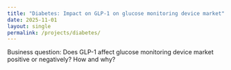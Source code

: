 ```yaml
---
title: "Diabetes: Impact on GLP-1 on glucose monitoring device market"
date: 2025-11-01
layout: single
permalink: /projects/diabetes/
---
```


Business question: Does GLP-1 affect glucose monitoring device market positive or negatively? How and why?

